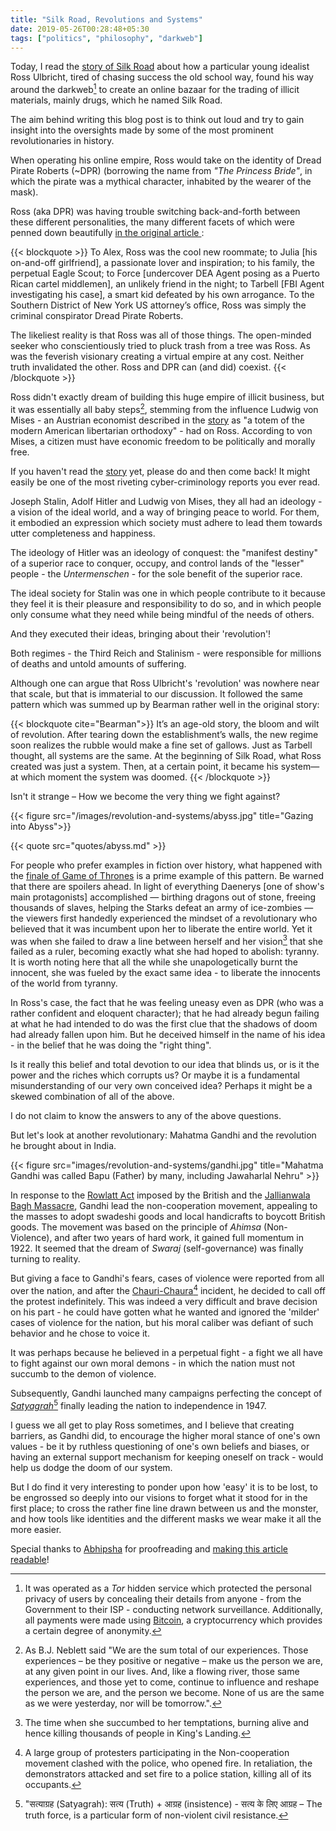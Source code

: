 ```yaml
---
title: "Silk Road, Revolutions and Systems"
date: 2019-05-26T00:28:48+05:30
tags: ["politics", "philosophy", "darkweb"]
---
```


Today, I read the [story of Silk Road][silkroad] about how a particular young
idealist Ross Ulbricht, tired of chasing success the old school way, found his
way around the darkweb[^1] to create an online bazaar for the trading of illicit
materials, mainly drugs, which he named Silk Road.

[^1]: It was operated as a *Tor* hidden service which protected the personal privacy of users by concealing their details from anyone - from the Government to their ISP - conducting network surveillance. Additionally, all payments were made using [Bitcoin][bitcoin], a cryptocurrency which provides a certain degree of anonymity.

The aim behind writing this blog post is to think out loud and try to gain
insight into the oversights made by some of the most prominent revolutionaries
in history.

<!--more-->

When operating his online empire, Ross would take on the identity of Dread
Pirate Roberts (~DPR) (borrowing the name from *"The Princess Bride"*, in which
the pirate was a mythical character, inhabited by the wearer of the mask).

Ross (aka DPR) was having trouble switching back-and-forth between these
different personalities, the many different facets of which were penned down
beautifully [in the original article ][silkroad]:

{{< blockquote >}}
To Alex, Ross was the cool new roommate; to Julia [his on-and-off girlfriend],
a passionate lover and inspiration; to his family, the perpetual Eagle Scout;
to Force [undercover DEA Agent posing as a Puerto Rican cartel middlemen], an
unlikely friend in the night; to Tarbell [FBI Agent investigating his case], a
smart kid defeated by his own arrogance. To the Southern District of New York
US attorney’s office, Ross was simply the criminal conspirator Dread Pirate
Roberts.

The likeliest reality is that Ross was all of those things. The open-minded
seeker who conscientiously tried to pluck trash from a tree was Ross. As was
the feverish visionary creating a virtual empire at any cost. Neither truth
invalidated the other. Ross and DPR can (and did) coexist.
{{< /blockquote >}}


Ross didn't exactly dream of building this huge empire of illicit business, but
it was essentially all baby steps[^2], stemming from the influence Ludwig von Mises - an Austrian economist described
in the [story][silkroad] as "a totem of the modern American libertarian
orthodoxy" - had on Ross. According to von Mises, a citizen must have economic
freedom to be politically and morally free.

[^2]: As B.J. Neblett said "We are the sum total of our
experiences. Those experiences – be they positive or negative – make us the
person we are, at any given point in our lives. And, like a flowing river, those
same experiences, and those yet to come, continue to influence and reshape the
person we are, and the person we become. None of us are the same as we were
yesterday, nor will be tomorrow.".


If you haven't read the [story][silkroad] yet, please do and then come back! It
might easily be one of the most riveting cyber-criminology reports you ever
read.

Joseph Stalin, Adolf Hitler and Ludwig von Mises, they all had an ideology - a
vision of the ideal world, and a way of bringing peace to world. For them, it
embodied an expression which society must adhere to lead them towards utter
completeness and happiness.

The ideology of Hitler was an ideology of conquest: the "manifest destiny" of
a superior race to conquer, occupy, and control lands of the "lesser" people -
the _Untermenschen_ - for the sole benefit of the superior race.

The ideal society for Stalin was one in which people contribute to it because
they feel it is their pleasure and responsibility to do so, and in which people
only consume what they need while being mindful of the needs of others.

And they executed their ideas, bringing about their 'revolution'!

Both regimes - the Third Reich and Stalinism - were responsible for millions of
deaths and untold amounts of suffering.

Although one can argue that Ross Ulbricht's 'revolution' was nowhere near that
scale, but that is immaterial to our discussion. It followed the same pattern
which was summed up by Bearman rather well in the original story:

[silkroad]: https://www.wired.com/2015/04/silk-road-1/
[darknet]: https://en.wikipedia.org/wiki/Darknet
[bitcoin]: https://en.wikipedia.org/wiki/Bitcoin

{{< blockquote cite="Bearman">}}
It’s an age-old story, the bloom and wilt of revolution. After tearing down
the establishment’s walls, the new regime soon realizes the rubble would make
a fine set of gallows. Just as Tarbell thought, all systems are the same. At
the beginning of Silk Road, what Ross created was just a system. Then, at a
certain point, it became his system—at which moment the system was doomed.
{{< /blockquote >}}

Isn't it strange – How we become the very thing we fight against?

{{< figure src="/images/revolution-and-systems/abyss.jpg" title="Gazing into Abyss">}}

{{< quote src="quotes/abyss.md" >}}

For people who prefer examples in fiction over history, what happened with the
[finale of Game of Thrones][gotfinale] is a prime example of this pattern. Be
warned that there are spoilers ahead. In light of everything Daenerys [one of
show's main protagonists] accomplished — birthing dragons out of stone, freeing
thousands of slaves, helping the Starks defeat an army of ice-zombies — the
viewers first handedly experienced the mindset of a revolutionary who believed
that it was incumbent upon her to liberate the entire world. Yet it was when she
failed to draw a line between herself and her vision[^3] that she failed as a
ruler, becoming exactly what she had hoped to abolish: tyranny. It is worth
noting here that all the while she unapologetically burnt the innocent, she was
fueled by the exact same idea - to liberate the innocents of the world from
tyranny.

[^3]: The time when she succumbed to her temptations, burning alive and hence
killing thousands of people in King's Landing.

[gotfinale]: https://gameofthrones.fandom.com/wiki/Season_8

In Ross's case, the fact that he was feeling uneasy even as DPR (who was a
rather confident and eloquent character); that he had already begun failing at
what he had intended to do was the first clue that the shadows of doom had
already fallen upon him. But he deceived himself in the name of his idea - in
the belief that he was doing the "right thing".

Is it really this belief and total devotion to our idea that blinds us, or is it
the power and the riches which corrupts us? Or maybe it is a fundamental
misunderstanding of our very own conceived idea? Perhaps it might be a skewed
combination of all of the above.

I do not claim to know the answers to any of the above questions.

But let's look at another revolutionary: Mahatma Gandhi and the revolution
he brought about in India.

{{< figure src="images/revolution-and-systems/gandhi.jpg" title="Mahatma Gandhi was called Bapu (Father) by many, including Jawaharlal Nehru" >}}

In response to the [Rowlatt Act][rowlatt] imposed by the British and the
[Jallianwala Bagh Massacre][jallianwala], Gandhi lead the non-cooperation
movement, appealing to the masses to adopt swadeshi goods and local handicrafts
to boycott British goods. The movement was based on the principle of _Ahimsa_
(Non-Violence), and after two years of hard work, it gained full momentum
in 1922. It seemed that the dream of _Swaraj_ (self-governance) was finally
turning to reality.

But giving a face to Gandhi's fears, cases of violence were reported from all
over the nation, and after the [Chauri-Chaura][chaurichaura][^4] incident, he
decided to call off the protest indefinitely. This was indeed a very difficult
and brave decision on his part - he could have gotten what he wanted and ignored
the 'milder' cases of violence for the nation, but his moral caliber was defiant
of such behavior and he chose to voice it.

[^4]: A large group of protesters participating in the Non-cooperation movement
clashed with the police, who opened fire. In retaliation, the demonstrators
attacked and set fire to a police station, killing all of its occupants.


It was perhaps because he believed in a perpetual fight - a fight we
all have to fight against our own moral demons - in which the nation must not
succumb to the demon of violence.

Subsequently, Gandhi launched many campaigns perfecting the concept of
[_Satyagrah_][satyagrah][^5] finally leading the nation to independence in 1947.

[^5]: "सत्याग्रह (Satyagrah): सत्य (Truth) + आग्रह (insistence) - सत्य के लिए आग्रह – The truth force, is a particular form of non-violent civil resistance.

[rowlatt]: https://en.wikipedia.org/wiki/Rowlatt_Act
[jallianwala]: https://en.wikipedia.org/wiki/Jallianwala_Bagh_massacre
[chaurichaura]: https://en.wikipedia.org/wiki/Chauri_Chaura_incident
[satyagrah]: https://en.wikipedia.org/wiki/Satyagraha

I guess we all get to play Ross sometimes, and I believe that creating barriers,
as Gandhi did, to encourage the higher moral stance of one's own values - be it
by ruthless questioning of one's own beliefs and biases, or having an external
support mechanism for keeping oneself on track - would help us dodge the doom of
our system.

But I do find it very interesting to ponder upon how 'easy' it is to be lost, to
be engrossed so deeply into our visions to forget what it stood for in the first
place; to cross the rather fine line drawn between us and the monster, and how
tools like identities and the different masks we wear make it all the more
easier.

Special thanks to [Abhipsha][abhipsha] for proofreading and [making this article
readable][pr]!

[abhipsha]: https://github.com/chiral-carbon
[pr]: https://github.com/RJ722/rj722.github.io/pull/1/files